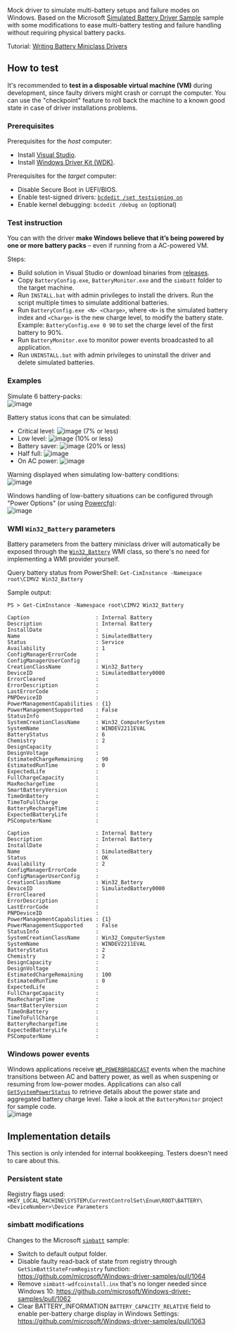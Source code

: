 Mock driver to simulate multi-battery setups and failure modes on Windows. Based on the Microsoft [Simulated Battery Driver Sample](https://github.com/microsoft/Windows-driver-samples/tree/main/simbatt) sample with some modifications to ease multi-battery testing and failure handling without requiring physical battery packs.

Tutorial: [Writing Battery Miniclass Drivers](https://learn.microsoft.com/en-us/windows-hardware/drivers/battery/writing-battery-miniclass-drivers)

## How to test
It's recommended to **test in a disposable virtual machine (VM)** during development, since faulty drivers might crash or corrupt the computer. You can use the "checkpoint" feature to roll back the machine to a known good state in case of driver installations problems.

### Prerequisites
Prerequisites for the _host_ computer:
* Install [Visual Studio](https://visualstudio.microsoft.com/).
* Install [Windows Driver Kit (WDK)](https://learn.microsoft.com/en-us/windows-hardware/drivers/download-the-wdk).

Prerequisites for the _target_ computer:
* Disable Secure Boot in UEFI/BIOS.
* Enable test-signed drivers: [`bcdedit /set testsigning on`](https://learn.microsoft.com/en-us/windows-hardware/drivers/install/the-testsigning-boot-configuration-option)
* Enable kernel debugging: `bcdedit /debug on` (optional)

### Test instruction
You can with the driver **make Windows believe that it’s being powered by one or more battery packs** – even if running from a AC-powered VM.

Steps:
* Build solution in Visual Studio or download binaries from [releases](../../releases).
* Copy `BatteryConfig.exe`, `BatteryMonitor.exe` and the `simbatt` folder to the target machine.
* Run `INSTALL.bat` with admin privileges to install the drivers. Run the script multiple times to simulate additional batteries.
* Run `BatteryConfig.exe <N> <Charge>`, where `<N>` is the simulated battery index and `<Charge>` is the new charge level, to modify the battery state. Example: `BatteryConfig.exe 0 90` to set the charge level of the first battery to 90%.
* Run `BatteryMonitor.exe` to monitor power events broadcasted to all application.
* Run `UNINSTALL.bat` with admin privileges to uninstall the driver and delete simulated batteries.

### Examples
Simulate 6 battery-packs:  
![image](https://github.com/forderud/BatterySimulator/assets/2671400/fce5172f-8125-495b-ab06-864e079c19c7)

Battery status icons that can be simulated:
* Critical level: ![image](https://github.com/forderud/BatterySimulator/assets/2671400/9a6d48aa-3e21-4423-b9ef-753cff2587aa) (7% or less)
* Low level: ![image](https://github.com/forderud/BatterySimulator/assets/2671400/7e03f6c0-222e-4a87-8a33-4aec937ede94) (10% or less)
* Battery saver: ![image](https://github.com/forderud/BatterySimulator/assets/2671400/ef038cbd-33a3-43c8-8e18-531878c59004) (20% or less)
* Half full: ![image](https://github.com/forderud/BatterySimulator/assets/2671400/fdc0fc67-3628-4879-a9ef-9fa2d02feda6)
* On AC power: ![image](https://github.com/forderud/BatterySimulator/assets/2671400/d258e0a8-5876-4ca4-80da-f16367166ce6)

Warning displayed when simulating low-battery conditions:  
![image](https://github.com/forderud/BatterySimulator/assets/2671400/80707d03-8ffc-4209-bfff-8bfaa1c4181c)

Windows handling of low-battery situations can be configured through "Power Options" (or using [Powercfg](https://learn.microsoft.com/en-us/windows-hardware/design/device-experiences/powercfg-command-line-options)):  
![image](https://github.com/forderud/BatterySimulator/assets/2671400/c98a64a4-1c29-43d8-9376-3feca6ce1130)

### WMI `Win32_Battery` parameters
Battery parameters from the battery miniclass driver will automatically be exposed through the [`Win32_Battery`](https://learn.microsoft.com/en-us/windows/win32/cimwin32prov/win32-battery) WMI class, so there's no need for implementing a WMI provider yourself.

Query battery status from PowerShell: `Get-CimInstance -Namespace root\CIMV2 Win32_Battery`

Sample output:
```
PS > Get-CimInstance -Namespace root\CIMV2 Win32_Battery

Caption                     : Internal Battery
Description                 : Internal Battery
InstallDate                 :
Name                        : SimulatedBattery
Status                      : Service
Availability                : 1
ConfigManagerErrorCode      :
ConfigManagerUserConfig     :
CreationClassName           : Win32_Battery
DeviceID                    : SimulatedBattery0000
ErrorCleared                :
ErrorDescription            :
LastErrorCode               :
PNPDeviceID                 :
PowerManagementCapabilities : {1}
PowerManagementSupported    : False
StatusInfo                  :
SystemCreationClassName     : Win32_ComputerSystem
SystemName                  : WINDEV2211EVAL
BatteryStatus               : 6
Chemistry                   : 2
DesignCapacity              :
DesignVoltage               :
EstimatedChargeRemaining    : 90
EstimatedRunTime            : 0
ExpectedLife                :
FullChargeCapacity          :
MaxRechargeTime             :
SmartBatteryVersion         :
TimeOnBattery               :
TimeToFullCharge            :
BatteryRechargeTime         :
ExpectedBatteryLife         :
PSComputerName              :

Caption                     : Internal Battery
Description                 : Internal Battery
InstallDate                 :
Name                        : SimulatedBattery
Status                      : OK
Availability                : 2
ConfigManagerErrorCode      :
ConfigManagerUserConfig     :
CreationClassName           : Win32_Battery
DeviceID                    : SimulatedBattery0000
ErrorCleared                :
ErrorDescription            :
LastErrorCode               :
PNPDeviceID                 :
PowerManagementCapabilities : {1}
PowerManagementSupported    : False
StatusInfo                  :
SystemCreationClassName     : Win32_ComputerSystem
SystemName                  : WINDEV2211EVAL
BatteryStatus               : 2
Chemistry                   : 2
DesignCapacity              :
DesignVoltage               :
EstimatedChargeRemaining    : 100
EstimatedRunTime            : 0
ExpectedLife                :
FullChargeCapacity          :
MaxRechargeTime             :
SmartBatteryVersion         :
TimeOnBattery               :
TimeToFullCharge            :
BatteryRechargeTime         :
ExpectedBatteryLife         :
PSComputerName              :
```

### Windows power events
Windows applications receive [`WM_POWERBROADCAST`](https://learn.microsoft.com/en-us/windows/win32/power/wm-powerbroadcast) events when the machine transitions between AC and battery power, as well as when suspening or resuming from low-power modes. Applications can also call [`GetSystemPowerStatus`](https://learn.microsoft.com/en-us/windows/win32/api/winbase/nf-winbase-getsystempowerstatus) to retrieve details about the power state and aggregated battery charge level. Take a look at the `BatteryMonitor` project for sample code.  
![image](https://github.com/forderud/BatterySimulator/assets/2671400/622a8e92-8535-46ce-85b9-72d4fd52b798)

## Implementation details
This section is only intended for internal bookkeeping. Testers doesn't need to care about this.

### Persistent state
Registry flags used: `HKEY_LOCAL_MACHINE\SYSTEM\CurrentControlSet\Enum\ROOT\BATTERY\<DeviceNumber>\Device Parameters`

### simbatt modifications
Changes to the Microsoft [`simbatt`](https://github.com/microsoft/Windows-driver-samples/tree/main/simbatt) sample:
* Switch to default output folder.
* Disable faulty read-back of state from registry through `GetSimBattStateFromRegistry` function: https://github.com/microsoft/Windows-driver-samples/pull/1064
* Remove `simbatt-wdfcoinstall.inx` that's no longer needed since Windows 10: https://github.com/microsoft/Windows-driver-samples/pull/1062
* Clear BATTERY_INFORMATION `BATTERY_CAPACITY_RELATIVE` field to enable per-battery charge display in Windows Settings: https://github.com/microsoft/Windows-driver-samples/pull/1063
